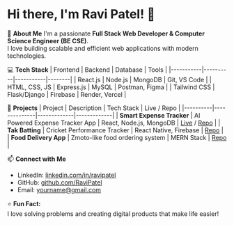 # Hi there, I'm Ravi Patel! 👋

🚀 **About Me**
I'm a passionate **Full Stack Web Developer & Computer Science Engineer (BE CSE)**.  
I love building scalable and efficient web applications with modern technologies.

💻 **Tech Stack**
| Frontend | Backend | Database | Tools |
|-----------|----------|-----------|--------|
| React.js | Node.js | MongoDB | Git, VS Code |
| HTML, CSS, JS | Express.js | MySQL | Postman, Figma |
| Tailwind CSS | Flask/Django | Firebase | Render, Vercel |

🌟 **Projects**
| Project | Description | Tech Stack | Live / Repo |
|----------|--------------|-------------|-------------|
| **Smart Expense Tracker** | AI Powered Expense Tracker App | React, Node.js, MongoDB | [Live](#) / [Repo](#) |
| **Tak Batting** | Cricket Performance Tracker | React Native, Firebase | [Repo](#) |
| **Food Delivery App** | Zmoto-like food ordering system | MERN Stack | [Repo](#) |

📫 **Connect with Me**
- LinkedIn: [linkedin.com/in/ravipatel](https://linkedin.com/in/ravipatel)
- GitHub: [github.com/RaviPatel](https://github.com/RaviPatel)
- Email: yourname@gmail.com

⭐ **Fun Fact:**  
I love solving problems and creating digital products that make life easier!

